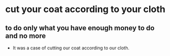 # cut your coat according to your cloth

## to do only what you have enough money to do and no more

- It was a case of cutting our coat according to our cloth.